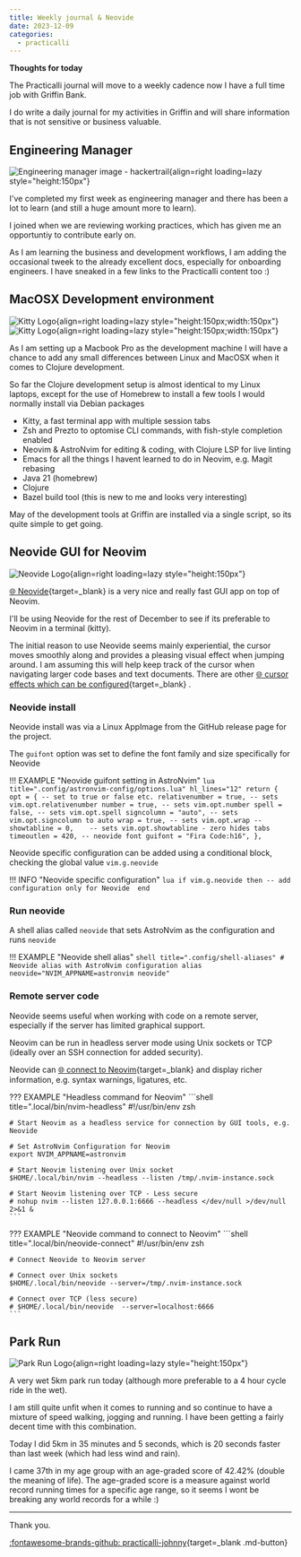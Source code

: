 ```yaml
---
title: Weekly journal & Neovide
date: 2023-12-09
categories:
  - practicalli
---
```


**Thoughts for today**

The Practicalli journal will move to a weekly cadence now I have a full time job with Griffin Bank.

I do write a daily journal for my activities in Griffin and will share information that is not sensitive or business valuable.

<!-- more -->

## Engineering Manager

![Engineering manager image - hackertrail](https://www.hackertrail.com/wp-content/uploads/2021/08/64yrpkiguae-1024x683.jpg){align=right loading=lazy style="height:150px"}

I've completed my first week as engineering manager and there has been a lot to learn (and still a huge amount more to learn).

I joined when we are reviewing working practices, which has given me an opportuntiy to contribute early on.  

As I am learning the business and development workflows, I am adding the occasional tweek to the already excellent docs, especially for onboarding engineers.  I have sneaked in a few links to the Practicalli content too :)


## MacOSX Development environment

![Kitty Logo](https://github.com/practicalli/graphic-design/blob/live/logos/kitty-light.png?raw=true#only-dark){align=right loading=lazy style="height:150px;width:150px"}
![Kitty Logo](https://github.com/practicalli/graphic-design/blob/live/logos/kitty-dark.png?raw=true#only-light){align=right loading=lazy style="height:150px;width:150px"}

As I am setting up a Macbook Pro as the development machine I will have a chance to add any small differences between Linux and MacOSX when it comes to Clojure development.

So far the Clojure development setup is almost identical to my Linux laptops, except for the use of Homebrew to install a few tools I would normally install via Debian packages

- Kitty, a fast terminal app with multiple session tabs
- Zsh and Prezto to optomise CLI commands, with fish-style completion enabled
- Neovim & AstroNvim for editing & coding, with Clojure LSP for live linting
- Emacs for all the things I havent learned to do in Neovim, e.g. Magit rebasing
- Java 21 (homebrew)
- Clojure
- Bazel build tool (this is new to me and looks very interesting)

May of the development tools at Griffin are installed via a single script, so its quite simple to get going.


## Neovide GUI for Neovim

![Neovide Logo](https://neovide.dev/assets/neovide-128x128.png){align=right loading=lazy style="height:150px"}

[:globe_with_meridians: Neovide](https://neovide.dev/){target=_blank} is a very nice and really fast GUI app on top of Neovim.

I'll be using Neovide for the rest of December to see if its preferable to Neovim in a terminal (kitty).

The initial reason to use Neovide seems mainly experiential, the cursor moves smoothly along and provides a pleasing visual effect when jumping around.  I am assuming this will help keep track of the cursor when navigating larger code bases and text documents.  There are other [:globe_with_meridians: cursor effects which can be configured](https://neovide.dev/configuration.html#cursor-settings){target=_blank} .


### Neovide install

Neovide install was via a Linux AppImage from the GitHub release page for the project.

The `guifont` option was set to define the font family and size specifically for Neovide

!!! EXAMPLE "Neovide guifont setting in AstroNvim"
    ```lua title=".config/astronvim-config/options.lua" hl_lines="12"
    return {
      opt = {
        -- set to true or false etc.
        relativenumber = true, -- sets vim.opt.relativenumber
        number = true, -- sets vim.opt.number
        spell = false, -- sets vim.opt.spell
        signcolumn = "auto", -- sets vim.opt.signcolumn to auto
        wrap = true, -- sets vim.opt.wrap
        -- showtabline = 0,    -- sets vim.opt.showtabline - zero hides tabs
        timeoutlen = 420,
        -- neovide font
        guifont = "Fira Code:h16",
      },
    ```

Neovide specific configuration can be added using a conditional block, checking the global value `vim.g.neovide`

!!! INFO "Neovide specific configuration"
    ```lua
    if vim.g.neovide then
        -- add configuration only for Neovide 
    end
    ```

### Run neovide

A shell alias called `neovide` that sets AstroNvim as the configuration and runs `neovide`

!!! EXAMPLE "Neovide shell alias"
    ```shell title=".config/shell-aliases"
    # Neovide alias with AstroNvim configuration
    alias neovide="NVIM_APPNAME=astronvim neovide"
    ```

### Remote server code
    
Neovide seems useful when working with code on a remote server, especially if the server has limited graphical support. 
    
Neovim can be run in headless server mode using Unix sockets or TCP (ideally over an SSH connection for added security).

Neovide can [:globe_with_meridians: connect to Neovim](https://neovide.dev/features.html#connecting-to-an-existing-neovim-instance){target=_blank} and display richer information, e.g. syntax warnings, ligatures, etc.

??? EXAMPLE "Headless command for Neovim"
    ```shell title=".local/bin/nvim-headless"
    #!/usr/bin/env zsh

    # Start Neovim as a headless service for connection by GUI tools, e.g. Neovide

    # Set AstroNvim Configuration for Neovim
    export NVIM_APPNAME=astronvim 

    # Start Neovim listening over Unix socket
    $HOME/.local/bin/nvim --headless --listen /tmp/.nvim-instance.sock

    # Start Neovim listening over TCP - Less secure
    # nohup nvim --listen 127.0.0.1:6666 --headless </dev/null >/dev/null 2>&1 &
    ```

??? EXAMPLE "Neovide command to connect to Neovim"
    ```shell title=".local/bin/neovide-connect"
    #!/usr/bin/env zsh

    # Connect Neovide to Neovim server

    # Connect over Unix sockets
    $HOME/.local/bin/neovide --server=/tmp/.nvim-instance.sock

    # Connect over TCP (less secure)
    # $HOME/.local/bin/neovide  --server=localhost:6666
    ```


## Park Run

![Park Run Logo](https://wilmslowrunningclub.co.uk/wp-content/uploads/2016/04/parkrun-logo.jpg){align=right loading=lazy style="height:150px"}

A very wet 5km park run today (although more preferable to a 4 hour cycle ride in the wet).

I am still quite unfit when it comes to running and so continue to have a mixture of speed walking, jogging and running.  I have been getting a fairly decent time with this combination.

Today I did 5km in 35 minutes and 5 seconds, which is 20 seconds faster than last week (which had less wind and rain).

I came 37th in my age group with an age-graded score of 42.42% (double the meaning of life).  The age-graded score is a measure against world record running times for a specific age range, so it seems I wont be breaking any world records for a while :)

---
Thank you.

[:fontawesome-brands-github: practicalli-johnny](https://github.com/practicalli-johnny){target=_blank .md-button}

